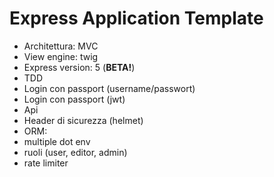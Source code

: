 # Express Application Template
 
- Architettura: MVC
- View engine: twig
- Express version: 5 (**BETA!**)
- TDD
- Login con passport (username/passwort)
- Login con passport (jwt)
- Api
- Header di sicurezza (helmet)
- ORM: 
- multiple dot env
- ruoli (user, editor, admin)
- rate limiter